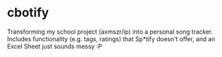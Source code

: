 # cbotify
Transforming my school project (axmszr/ip) into a personal song tracker. Includes functionality (e.g. tags, ratings) that Sp*tify doesn't offer, and an Excel Sheet just sounds messy :P
